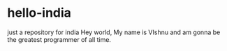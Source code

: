# hello-india
just a repository for india
Hey world,
My name is VIshnu and am gonna be the greatest programmer of all time.
